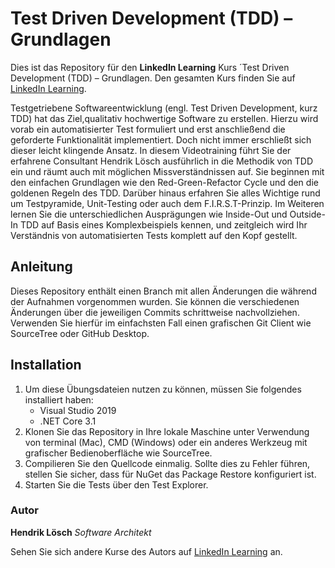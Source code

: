 # Test Driven Development (TDD) – Grundlagen
Dies ist das Repository für den **LinkedIn Learning** Kurs ´Test Driven Development (TDD) – Grundlagen. Den gesamten Kurs finden Sie auf [LinkedIn Learning](https://www.linkedin.com/learning/test-driven-development-tdd-grundlagen).

Testgetriebene Softwareentwicklung (engl. Test Driven Development, kurz TDD) hat  das Ziel,qualitativ hochwertige Software zu erstellen. Hierzu wird vorab ein automatisierter Test formuliert und erst anschließend die geforderte Funktionalität implementiert. Doch nicht immer erschließt sich dieser leicht klingende Ansatz. In diesem Videotraining führt Sie der erfahrene Consultant Hendrik Lösch ausführlich in die Methodik von TDD ein und räumt auch mit möglichen Missverständnissen auf. Sie beginnen mit den einfachen Grundlagen wie den Red-Green-Refactor Cycle und den die goldenen Regeln des TDD. Darüber hinaus erfahren Sie alles Wichtige rund um Testpyramide, Unit-Testing oder auch dem F.I.R.S.T-Prinzip. Im Weiteren lernen Sie die unterschiedlichen Ausprägungen wie Inside-Out und Outside-In TDD auf Basis eines Komplexbeispiels kennen, und zeitgleich wird Ihr Verständnis von automatisierten Tests komplett auf den Kopf gestellt.

## Anleitung
Dieses Repository enthält einen Branch mit allen Änderungen die während der Aufnahmen vorgenommen wurden. Sie können die verschiedenen Änderungen über die jeweiligen Commits schrittweise nachvollziehen. Verwenden Sie hierfür im einfachsten Fall einen grafischen Git Client wie SourceTree oder GitHub Desktop.

## Installation
1. Um diese Übungsdateien nutzen zu können, müssen Sie folgendes installiert haben:
   - Visual Studio 2019
   - .NET Core 3.1
2. Klonen Sie das Repository in Ihre lokale Maschine unter Verwendung von terminal (Mac), CMD (Windows) oder ein anderes Werkzeug mit grafischer Bedienoberfläche wie SourceTree.
3. Compilieren Sie den Quellcode einmalig. Sollte dies zu Fehler führen, stellen Sie sicher, dass für NuGet das Package Restore konfiguriert ist.
4. Starten Sie die Tests über den Test Explorer.

### Autor
**Hendrik Lösch**
_Software Architekt_

Sehen Sie sich andere Kurse des Autors auf [LinkedIn Learning](https://www.linkedin.com/learning/instructors/hendrik-losch?u=104) an.
